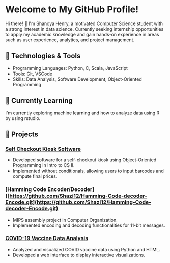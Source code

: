 # Welcome to My GitHub Profile!

Hi there! 👋 I'm Shanoya Henry, a motivated Computer Science student with a strong interest in data science. Currently seeking internship opportunities to apply my academic knowledge and gain hands-on experience in areas such as user experience, analytics, and project management.

## 🔧 Technologies & Tools

- Programming Languages: Python, C, Scala, JavaScript
- Tools: Git, VSCode
- Skills: Data Analysis, Software Development, Object-Oriented Programming

## 🌱 Currently Learning

I'm currently exploring machine learning and how to analyze data using R by using rstudio.

## 🚀 Projects

### [Self Checkout Kiosk Software](https://github.com/Shazi12/Self_Checkout.git)
- Developed software for a self-checkout kiosk using Object-Oriented Programming in Intro to CS II.
- Implemented without conditionals, allowing users to input barcodes and compute final prices.

### [Hamming Code Encoder/Decoder]([https://github.com/Shazi12/Hamming-Code-decoder-Encode.git](https://github.com/Shazi12/Hamming-Code-decoder-Encode.git)
- MIPS assembly project in Computer Organization.
- Implemented encoding and decoding functionalities for 11-bit messages.

### [COVID-19 Vaccine Data Analysis](https://github.com/Shazi12/Covid_Vaccine_USA.git)
- Analyzed and visualized COVID vaccine data using Python and HTML.
- Developed a web interface to display interactive visualizations.

